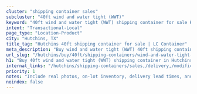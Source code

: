 ```yaml
---
cluster: "shipping container sales"
subcluster: "40ft wind and water tight (WWT)"
keyword: "40ft wind and water tight (WWT) shipping container for sale Hutchins, TX"
intent: "Transactional-Local"
page_type: "Location-Product"
city: "Hutchins, TX"
title_tag: "Hutchins 40ft shipping container for sale | LC Container"
meta_description: "Buy wind and water tight (WWT) 40ft shipping container sale with local delivery in Hutchins, TX. LC Container — local Since 2003. Request a fast quote today."
url_slug: "/hutchins/buy/40ft/shipping-containers/wind-and-water-tight-wwt"
h1: "Buy 40ft wind and water tight (WWT) shipping container in Hutchins"
internal_links: "/hutchins/shipping-containers/sales,/delivery,/modifications"
priority: 1
notes: "Include real photos, on-lot inventory, delivery lead times, and financing info."
noindex: false
---
```


<!-- TODO: Add unique city/inventory copy, images, and internal links here. -->
